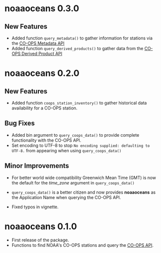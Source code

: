 # noaaoceans 0.3.0  

## New Features
* Added function `query_metadata()` to gather information for stations via the [CO-OPS Metadata API](https://api.tidesandcurrents.noaa.gov/mdapi/prod/#intro)
* Added function `query_derived_products()` to gather data from the [CO-OPS Derived Product API](https://tidesandcurrents.noaa.gov/dpapi/latest/#intro)

# noaaoceans 0.2.0  

## New Features 
* Added function `coops_station_inventory()` to gather historical data availability for a CO-OPS station.

## Bug Fixes
* Added bin argument to `query_coops_data()` to provide complete functionality with the CO-OPS API. 
* Set encoding to UTF-8 to stop `No encoding supplied: defaulting to UTF-8.` from appearing when using `query_coops_data()`

## Minor Improvements 
* For better world wide compatibility Greenwich Mean Time (GMT) is now the default for the *time_zone* argument in `query_coops_data()`
* `query_coops_data()` is a better citizen and now provides **noaaoceans** as the Application Name when querying the CO-OPS API.

* Fixed typos in vignette. 

# noaaoceans 0.1.0  
* First release of the package.
* Functions to find NOAA's CO-OPS stations and query the [CO-OPS API](https://api.tidesandcurrents.noaa.gov/api/prod/).



